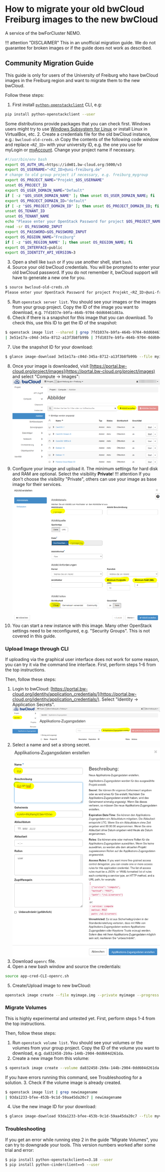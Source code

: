 # How to migrate your old bwCloud Freiburg images to the new bwCloud

A service of the bwForCluster NEMO.

!!! attention "DISCLAIMER"
    This in an unofficial migration guide.
    We do not guarantee for broken images or if the guide does not work as described.

## Community Migration Guide

This guide is only for users of the University of Freiburg who have bwCloud images in the Freiburg region and want to migrate them to the new bwCloud.

Follow these steps:

1. First install [`python-openstackclient`](https://pypi.org/project/python-openstackclient/) CLI, e.g:
```bash
pip install python-openstackclient --user
```
Some distributions provide packages that you can check first.
Windows users might try to use [Windows Subsystem for Linux](https://docs.microsoft.com/en-us/windows/wsl/install) or install Linux in VirtualBox, etc.
2. Create a credentials file for the old bwCloud instance, e.g.: `bwcloud-old-creds.sh`
Copy the contents of the following code window and replace `<RZ_ID>` with your university ID, e.g. the one you use for myLogin or [myAccount](https://myaccount.uni-freiburg.de).
Change your project name if necessary.
```bash
#!/usr/bin/env bash
export OS_AUTH_URL=https://idm01.bw-cloud.org:5000/v3
export OS_USERNAME="<RZ_ID>@uni-freiburg.de"
# change to old group project if necessary, e.g. freiburg_mygroup
export OS_PROJECT_NAME="Projekt_$OS_USERNAME"
unset OS_PROJECT_ID
export OS_USER_DOMAIN_NAME="Default"
if [ -z "$OS_USER_DOMAIN_NAME" ]; then unset OS_USER_DOMAIN_NAME; fi
export OS_PROJECT_DOMAIN_ID="default"
if [ -z "$OS_PROJECT_DOMAIN_ID" ]; then unset OS_PROJECT_DOMAIN_ID; fi
unset OS_TENANT_ID
unset OS_TENANT_NAME
echo "Please enter your OpenStack Password for project $OS_PROJECT_NAME as user $OS_USERNAME: "
read -sr OS_PASSWORD_INPUT
export OS_PASSWORD=$OS_PASSWORD_INPUT
export OS_REGION_NAME="Freiburg"
if [ -z "$OS_REGION_NAME" ]; then unset OS_REGION_NAME; fi
export OS_INTERFACE=public
export OS_IDENTITY_API_VERSION=3
```
3. Open a shell like `bash` or if you use another shell, start `bash`.
4. Source your old bwCloud credentials.
You will be prompted to enter your old bwCloud password.
If you do not remember it, bwCloud support will have to generate a new one for you.
```bash
$ source bwcloud-old-creds.sh
Please enter your OpenStack Password for project Projekt_<RZ_ID>@uni-freiburg.de as user <RZ_ID>@uni-freiburg.de: 
```
5. Run `openstack server list`.
You should see your images or the images from your group project.
Copy the ID of the image you want to download, e.g. `7fd1037e-b9fa-464b-9704-0dd60461d83a`.
6. Check if there is a snapshot for this image that you can download.
To check this, use this ID to get the ID of the snapshot:
```bash
$ openstack image list --shared | grep 7fd1037e-b9fa-464b-9704-0dd60461d83a
| 3e51e17a-c04d-345a-8712-a13f3b8fb99b | 7fd1037e-b9fa-464b-9704-0dd60461d83a-snapshot-2022-03-11-19-40-06 | active |
```
7. Use the snapshot ID for your download:
```bash
$ glance image-download 3e51e17a-c04d-345a-8712-a13f3b8fb99b --file myimage.img --progress
```
8. Once your image is downloaded, visit [https://portal.bw-cloud.org/project/images](https://portal.bw-cloud.org/project/images) and select "Compute -> Images":
![Create new image.](img/image-upload.png)
9. Configure your image and upload it.
The minimum settings for hard disk and RAM are optional.
Select the visibility **Private**!
!!! attention
    If you don't choose the visibility "Private", others can use your image as base image for their services.
![Configure and upload new image.](img/image-config.png)
10. You can start a new instance with this image.
Many other OpenStack settings need to be reconfigured, e.g. "Security Groups".
This is not covered in this guide.

### Upload Image through CLI

If uploading via the graphical user interface does not work for some reason, you can try it via the command line interface.
First, perform steps 1-6 from the top instructions.

Then, follow these steps:

1. Login to bwCloud: [https://portal.bw-cloud.org/identity/application_credentials/](https://portal.bw-cloud.org/identity/application_credentials/).
Select "Identity -> Application Secrets".
![Generate Application Key.](img/api-key.png)
2. Select a name and set a strong secret.
![Configure Application Key.](img/api-key-conf.png)
3. Download `openrc` file.
4. Open a new bash window and source the credentials:
```bash
source app-cred-CLI-openrc.sh
```
5. Create/Upload image to new bwCloud:
```bash
openstack image create --file myimage.img --private myimage --progress
```

### Migrate Volumes

This is highly experimental and untested yet.
First, perform steps 1-4 from the top instructions.

Then, follow these steps:

1. Run `openstack volume list`.
You should see your volumes or the volumes from your group project.
Copy the ID of the volume you want to download, e.g. `da832458-2b9a-144b-2904-0dd604d261da`.
2. Create a new image from this volume:
```bash
$ openstack image create --volume da832458-2b9a-144b-2904-0dd604d261da --force newimagename
```
If you have errors running this command, see Troubleshooting for a solution.
3. Check if the volume image is already created.
```bash
$ openstack image list | grep newimagename
| 93da1233-bfee-453b-9c1d-59aa45da20c7 | newimagename                                                      | active |
```
4. Use the new image ID for your download:
```bash
$ glance image-download 93da1233-bfee-453b-9c1d-59aa45da20c7 --file myvolume.img --progress
```

### Troubleshooting

If you get an error while running step 2 in the guide "Migrate Volumes", you can try to downgrade your tools.
This version numbers worked after some trial and error:

```bash
$ pip install python-openstackclient==3.18 --user
$ pip install python-cinderclient==5 --user
```
